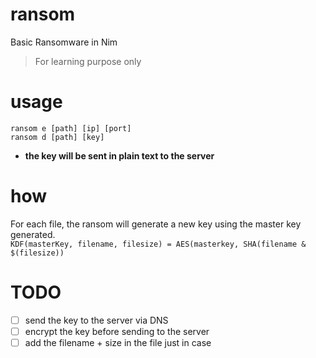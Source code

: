 # ransom
Basic Ransomware in Nim  
> For learning purpose only

# usage
```
ransom e [path] [ip] [port]
ransom d [path] [key]
```
- **the key will be sent in plain text to the server**

# how
For each file, the ransom will generate a new key using the master key generated.  
`KDF(masterKey, filename, filesize) = AES(masterkey, SHA(filename & $(filesize))`

# TODO
- [ ] send the key to the server via DNS
- [ ] encrypt the key before sending to the server
- [ ] add the filename + size in the file just in case
